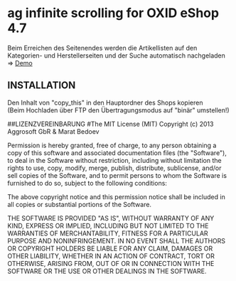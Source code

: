 # ag infinite scrolling for OXID eShop 4.7
Beim Erreichen des Seitenendes werden die Artikellisten auf den Kategorien- und Herstellerseiten und der Suche automatisch nachgeladen => [Demo](http://oxidtemplate.aggrosoft.de/Alles/)
  
  
## INSTALLATION
Den Inhalt von  "copy_this" in den Hauptordner des Shops kopieren  
(Beim Hochladen über FTP den Übertragungsmodus auf "binär" umstellen!)
</pre>
  
  
##LIZENZVEREINBARUNG
#The MIT License (MIT)
Copyright (c) 2013 Aggrosoft GbR & Marat Bedoev  
  
Permission is hereby granted, free of charge, to any person obtaining a copy of this software and associated documentation files (the "Software"), to deal in the Software without restriction, including without limitation the rights to use, copy, modify, merge, publish, distribute, sublicense, and/or sell copies of the Software, and to permit persons to whom the Software is furnished to do so, subject to the following conditions:  
  
The above copyright notice and this permission notice shall be included in all copies or substantial portions of the Software.  
  
THE SOFTWARE IS PROVIDED "AS IS", WITHOUT WARRANTY OF ANY KIND, EXPRESS OR IMPLIED, INCLUDING BUT NOT LIMITED TO THE WARRANTIES OF MERCHANTABILITY, FITNESS FOR A PARTICULAR PURPOSE AND NONINFRINGEMENT. IN NO EVENT SHALL THE AUTHORS OR COPYRIGHT HOLDERS BE LIABLE FOR ANY CLAIM, DAMAGES OR OTHER LIABILITY, WHETHER IN AN ACTION OF CONTRACT, TORT OR OTHERWISE, ARISING FROM, OUT OF OR IN CONNECTION WITH THE SOFTWARE OR THE USE OR OTHER DEALINGS IN THE SOFTWARE.

<img src="https://ma-be.info/piwik/piwik.php?idsite=2&rec=1&action_name=ag-isal" style="border:0" alt="" />
